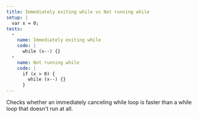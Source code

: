 ```yaml
---
title: Immediately exiting while vs Not running while
setup: |
  var x = 0;
tests:
  -
    name: Immediately exiting while
    code: |
      while (x--) {}
  -
    name: Not running while
    code: |
      if (x > 0) {
        while (x--) {}
      }
---
```

Checks whether an immediately canceling while loop is faster than a while loop that doesn't run at all.
